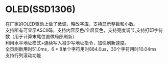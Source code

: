 # OLED(SSD1306)
在厂家的OLED驱动上做了微调，略改字库，支持显示整数和小数。  
支持所有可显示ASCII码，支持内容反色/全屏反色，支持亮度调节,支持打印字符数（用于计算末尾位置做局部刷新）  
利用水平地址模式+连续写入减少写地址指令，加快刷新速度。  
全页刷新用时51.0ms，6 * 8单个字符用时884.0us，30个字符用时10.04ms  
支持行列滚动功能  